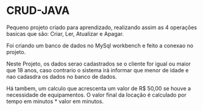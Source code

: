 # CRUD-JAVA

Pequeno projeto criado para aprendizado, realizando assim as 4 operações basicas que são: Criar, Ler, Atualizar e Apagar.

Foi criando um banco de dados no MySql workbench e feito a conexao no projeto.

Neste Projeto, os dados serao cadastrados se o cliente for igual ou maior que 18 anos, caso contrario o sistema irá informar que menor de idade e nao cadasdra os dados no banco de dados.

Há tambem, um calculo que acrescenta um valor de R$ 50,00 se houve a necessidade de equipamentos. O valor final da locação é calculado por tempo em minutos * valor em minutos.
